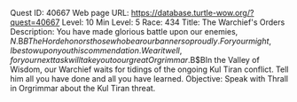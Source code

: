 Quest ID: 40667
Web page URL: https://database.turtle-wow.org/?quest=40667
Level: 10
Min Level: 5
Race: 434
Title: The Warchief's Orders
Description: You have made glorious battle upon our enemies, $N.$B$BThe Horde honors those who bear our banner so proudly. For your might, I bestow upon you this commendation. Wear it well, for your next task will take you to our great Orgrimmar.$B$BIn the Valley of Wisdom, our Warchief waits for tidings of the ongoing Kul Tiran conflict. Tell him all you have done and all you have learned.
Objective: Speak with Thrall in Orgrimmar about the Kul Tiran threat.

